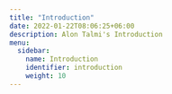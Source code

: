 ```yaml
---
title: "Introduction"
date: 2022-01-22T08:06:25+06:00
description: Alon Talmi's Introduction
menu:
  sidebar:
    name: Introduction
    identifier: introduction
    weight: 10
---
```

